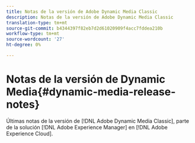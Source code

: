 ```yaml
---
title: Notas de la versión de Adobe Dynamic Media Classic
description: Notas de la versión de Adobe Dynamic Media Classic
translation-type: tm+mt
source-git-commit: b4344397f82eb7d2d61020909f4acc7fddea210b
workflow-type: tm+mt
source-wordcount: '27'
ht-degree: 0%

---
```



# Notas de la versión de Dynamic Media{#dynamic-media-release-notes}

Últimas notas de la versión de [!DNL Adobe Dynamic Media Classic], parte de la solución [!DNL Adobe Experience Manager] en [!DNL Adobe Experience Cloud].